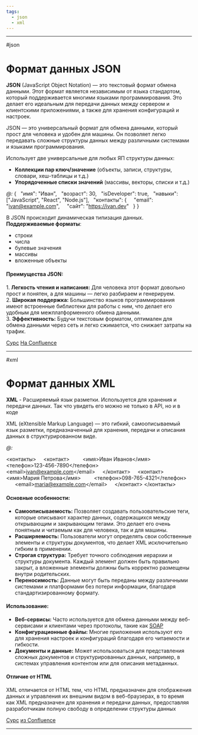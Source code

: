 ```yaml
---
tags:
  - json
  - xml
---
```

 
---
#json
# Формат данных JSON 

**JSON** (JavaScript Object Notation) — это текстовый формат обмена данными. Этот формат является независимым от языка стандартом, который поддерживается многими языками программирования. Это делает его идеальным для передачи данных между сервером и клиентскими приложениями, а также для хранения конфигураций и настроек.

JSON — это универсальный формат для обмена данными, который прост для человека и удобен для машины. Он позволяет легко передавать сложные структуры данных между различными системами и языками программирования.

Использует две универсальные для любых ЯП структуры данных:
- **Коллекции пар ключ/значение** (объекты, записи, структуры, словари, хеш-таблицы и т.д.)
- **Упорядоченные списки значений** (массивы, векторы, списки и т.д.)

*@:*
{   
	"имя": "Иван",   
	"возраст": 30,   
	"isDeveloper": true,   
	"навыки": ["JavaScript", "React", "Node.js"],   
	"контакты": {    
		 "email": "ivan@example.com",     
		"сайт": "https://ivan.dev"   
	} 
}

В JSON происходит динамическая типизация данных. **Поддерживаемые форматы**:
- строки
- числа
- булевые значения
- массивы
- вложенные объекты

#### Преимущества JSON:

1. **Легкость чтения и написания:** Для человека этот формат довольно прост и понятен, а для машины — легко разбираем и генерируем.  
2. **Широкая поддержка:** Большинство языков программирования имеют встроенные библиотеки для работы с ним, что делает его удобным для межплатформенного обмена данными.  
3. **Эффективность:** Будучи текстовым форматом, оптимален для обмена данными через сеть и легко сжимается, что снижает затраты на трафик.

[Сурс](https://easyoffer.ru/question/7807)
[На Confluence](https://confluence.senlainc.com/display/KB/JSON)

---
#xml
# Формат данных XML

**XML** - Расширяемый язык разметки. Используется для хранения и передачи данных. Так что увидеть его можно не только в API, но и в коде

XML (eXtensible Markup Language) — это гибкий, самоописываемый язык разметки, предназначенный для хранения, передачи и описания данных в структурированном виде. 

*@:*
<?xml version="1.0" encoding="UTF-8"?> 
<контакты>     
	<контакт>         
		<имя>Иван Иванов</имя>         
		<телефон>123-456-7890</телефон>         
		\<email>ivan@example.com\</email>     
	</контакт>     
	<контакт>         
		<имя>Мария Петрова</имя>         
		<телефон>098-765-4321</телефон>         
		\<email>maria@example.com\</email>     
	</контакт> 
</контакты>
#### Основные особенности:

- **Самоописываемость:** Позволяет создавать пользовательские теги, которые описывают характер данных, содержащихся между открывающим и закрывающим тегами. Это делает его очень понятным и читаемым как для человека, так и для машины.
- **Расширяемость:** Пользователи могут определять свои собственные элементы и структуры документов, что делает XML исключительно гибким в применении.
- **Строгая структура:** Требует точного соблюдения иерархии и структуры документа. Каждый элемент должен быть правильно закрыт, а вложенные элементы должны быть корректно размещены внутри родительских.
- **Переносимость:** Данные могут быть переданы между различными системами и платформами без потери информации, благодаря стандартизированному формату.

#### Использование:

- **Веб-сервисы:** Часто используется для обмена данными между веб-сервисами и клиентами через протоколы, такие как [SOAP](REST%20и%20SOAP#SOAP)
- **Конфигурационные файлы:** Многие приложения используют его для хранения настроек и конфигураций благодаря его читаемости и гибкости.
- **Документы и данные:** Может использоваться для представления сложных документов и структурированных данных, например, в системах управления контентом или для описания метаданных.

#### Отличие от HTML

XML отличается от HTML тем, что HTML предназначен для отображения данных и управления их внешним видом в веб-браузерах, в то время как XML предназначен для хранения и передачи данных, предоставляя разработчикам полную свободу в определении структуры данных

[Сурс](https://easyoffer.ru/question/7882)
[из Confluence](https://confluence.senlainc.com/pages/viewpage.action?pageId=2752705)

---